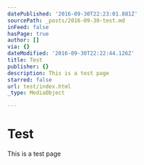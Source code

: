 ```yaml
---
datePublished: '2016-09-30T22:23:01.881Z'
sourcePath: _posts/2016-09-30-test.md
inFeed: false
hasPage: true
author: []
via: {}
dateModified: '2016-09-30T22:22:44.126Z'
title: Test
publisher: {}
description: This is a test page
starred: false
url: test/index.html
_type: MediaObject

---
```

# Test

This is a test page